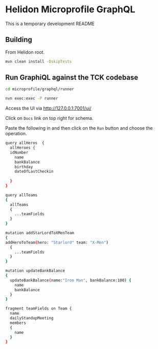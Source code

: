 # Helidon Microprofile GraphQL

This is a temporary development README

## Building

From Helidon root.

```bash
mvn clean install -DskipTests
```               

## Run GraphiQL against the TCK codebase

```bash
cd microprofile/graphql/runner

nvn exec:exec -P runner
```                    

Access the UI via http://127.0.0.1:7001/ui/

Click on `Docs` link on top right for schema.

Paste the following in and then click on the `Run` button and choose the operation.

```bash
query allHeros  {
  allHeroes {
  idNumber
    name
    bankBalance
    birthday
    dateOfLastCheckin
    
  }
}

query allTeams
{
  allTeams
  {
    ...teamFields
  }
}

mutation addStarLordToXMenTeam
{
addHeroToTeam(hero: "Starlord" team: "X-Men")
  {
    ...teamFields
  }
}

mutation updateBankBalance
{
  updateBankBalance(name:"Iron Man", bankBalance:100) {
    name
    bankBalance
  }
}

fragment teamFields on Team {
  name
  dailyStandupMeeting
  members
  {
    name
  }
}
```


